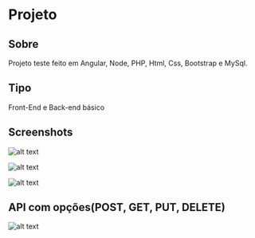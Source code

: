 # Projeto

## Sobre
Projeto teste feito em Angular, Node, PHP, Html, Css, Bootstrap e MySql.

## Tipo
Front-End e Back-end básico

## Screenshots
![alt text](https://i.imgur.com/ahn6B1J.png)

![alt text](https://imgur.com/N23XW4D.png)

![alt text](https://imgur.com/9TYs9hg.png)

## API com opções(POST, GET, PUT, DELETE)
![alt text](https://imgur.com/b2axgeO.png)

